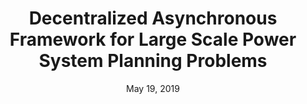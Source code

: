 ---
title: "Decentralized Asynchronous Framework for Large Scale Power System Planning Problems"
collection: talks
type: "Talk"
venue: "IISE 2019, Rosen Shingle Creek"
date: May 19, 2019 
location: "Orlando, FL"
---